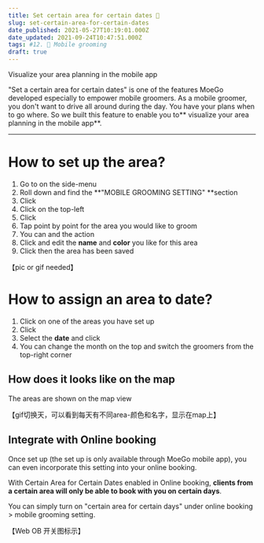 ```yaml
---
title: Set certain area for certain dates 🎨
slug: set-certain-area-for-certain-dates
date_published: 2021-05-27T10:19:01.000Z
date_updated: 2021-09-24T10:47:51.000Z
tags: #12. 🚗 Mobile grooming
draft: true
---
```


Visualize your area planning in the mobile app

"Set a certain area for certain dates" is one of the features MoeGo developed especially to empower mobile groomers. As a mobile groomer, you don't want to drive all around during the day. You have your plans when to go where. So we built this feature to enable you to** visualize your area planning in the mobile app**.

---

# How to set up the area?

1. Go to **<Setting>** on the side-menu
2. Roll down and find the **"MOBILE GROOMING SETTING" **section
3. Click **<Set certain area for certain days>**
4. Click on the top-left **<Area list>**
5. Click **<Add New Area>**
6. Tap point by point for the area you would like to groom
7. You can **<Clear>** and **<Undo>** the action
8. Click **<Next>** and edit the **name** and **color** you like for this area
9. Click **<Add>** then the area has been saved

【pic or gif needed】

# How to assign an area to date?

1. Click on one of the areas you have set up
2. Click **<Assigned Date>**
3. Select the **date** and click **<Save>**
4. You can change the month on the top and switch the groomers from the top-right corner

## How does it looks like on the map

The areas are shown on the map view

【gif切换天，可以看到每天有不同area-颜色和名字，显示在map上】

## Integrate with Online booking

Once set up (the set up is only available through MoeGo mobile app), you can even incorporate this setting into your online booking. 

With Certain Area for Certain Dates enabled in Online booking, **clients from a certain area will only be able to book with you on certain days**. 

You can simply turn on "certain area for certain days" under online booking > mobile grooming setting.

【Web OB 开关图标示】
